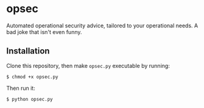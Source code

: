 # opsec

Automated operational security advice, tailored to your operational needs. A bad joke that isn't even funny.

## Installation

Clone this repository, then make `opsec.py` executable by running:

`$ chmod +x opsec.py`

Then run it:

`$ python opsec.py`
